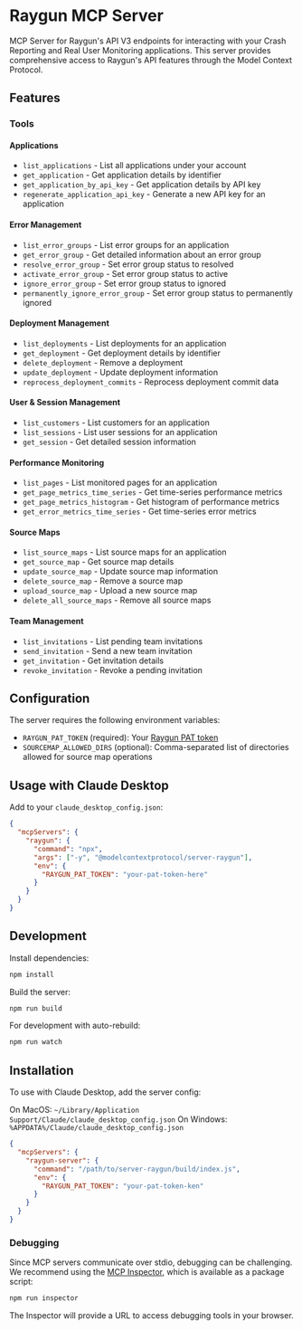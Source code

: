 # Raygun MCP Server

MCP Server for Raygun's API V3 endpoints for interacting with your Crash Reporting and Real User Monitoring applications. This server provides comprehensive access to Raygun's API features through the Model Context Protocol.

## Features

### Tools

#### Applications
- `list_applications` - List all applications under your account
- `get_application` - Get application details by identifier
- `get_application_by_api_key` - Get application details by API key
- `regenerate_application_api_key` - Generate a new API key for an application

#### Error Management
- `list_error_groups` - List error groups for an application
- `get_error_group` - Get detailed information about an error group
- `resolve_error_group` - Set error group status to resolved
- `activate_error_group` - Set error group status to active
- `ignore_error_group` - Set error group status to ignored
- `permanently_ignore_error_group` - Set error group status to permanently ignored

#### Deployment Management
- `list_deployments` - List deployments for an application
- `get_deployment` - Get deployment details by identifier
- `delete_deployment` - Remove a deployment
- `update_deployment` - Update deployment information
- `reprocess_deployment_commits` - Reprocess deployment commit data

#### User & Session Management
- `list_customers` - List customers for an application
- `list_sessions` - List user sessions for an application
- `get_session` - Get detailed session information

#### Performance Monitoring
- `list_pages` - List monitored pages for an application
- `get_page_metrics_time_series` - Get time-series performance metrics
- `get_page_metrics_histogram` - Get histogram of performance metrics
- `get_error_metrics_time_series` - Get time-series error metrics

#### Source Maps
- `list_source_maps` - List source maps for an application
- `get_source_map` - Get source map details
- `update_source_map` - Update source map information
- `delete_source_map` - Remove a source map
- `upload_source_map` - Upload a new source map
- `delete_all_source_maps` - Remove all source maps

#### Team Management
- `list_invitations` - List pending team invitations
- `send_invitation` - Send a new team invitation
- `get_invitation` - Get invitation details
- `revoke_invitation` - Revoke a pending invitation

## Configuration

The server requires the following environment variables:

- `RAYGUN_PAT_TOKEN` (required): Your [Raygun PAT token](https://raygun.com/documentation/product-guides/raygun-api/)
- `SOURCEMAP_ALLOWED_DIRS` (optional): Comma-separated list of directories allowed for source map operations

## Usage with Claude Desktop

Add to your `claude_desktop_config.json`:

```json
{
  "mcpServers": {
    "raygun": {
      "command": "npx",
      "args": ["-y", "@modelcontextprotocol/server-raygun"],
      "env": {
        "RAYGUN_PAT_TOKEN": "your-pat-token-here"
      }
    }
  }
}
```

## Development

Install dependencies:
```bash
npm install
```

Build the server:
```bash
npm run build
```

For development with auto-rebuild:
```bash
npm run watch
```

## Installation

To use with Claude Desktop, add the server config:

On MacOS: `~/Library/Application Support/Claude/claude_desktop_config.json`
On Windows: `%APPDATA%/Claude/claude_desktop_config.json`

```json
{
  "mcpServers": {
    "raygun-server": {
      "command": "/path/to/server-raygun/build/index.js",
      "env": {
        "RAYGUN_PAT_TOKEN": "your-pat-token-ken"
      }
    }
  }
}
```

### Debugging

Since MCP servers communicate over stdio, debugging can be challenging. We recommend using the [MCP Inspector](https://github.com/modelcontextprotocol/inspector), which is available as a package script:

```bash
npm run inspector
```

The Inspector will provide a URL to access debugging tools in your browser.
